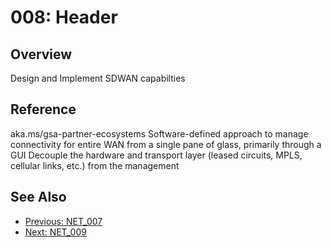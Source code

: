 ﻿# 008: Header
## Overview
Design and Implement SDWAN capabilties

## Reference
aka.ms/gsa-partner-ecosystems  Software-defined approach to manage connectivity for entire WAN from a single pane of glass, primarily through a GUI Decouple the hardware and transport layer (leased circuits, MPLS, cellular links, etc.) from the management

## See Also
- [Previous: NET_007](NET_007.md)
- [Next: NET_009](NET_009.md)
